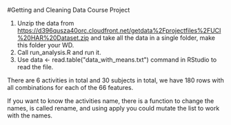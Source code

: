 #Getting and Cleaning Data Course Project

1. Unzip the data from https://d396qusza40orc.cloudfront.net/getdata%2Fprojectfiles%2FUCI%20HAR%20Dataset.zip
and take all the data in a single folder, make this folder your WD.
2. Call run_analysis.R and run it. 
3. Use data <- read.table("data_with_means.txt") command in RStudio to read the file.

There are 6 activities in total and 30 subjects in total, we have 180 rows with all combinations for 
each of the 66 features.

If you want to know the activities name, there is a function to change the names, is called rename, and
using apply you could mutate the list to work with the names. 